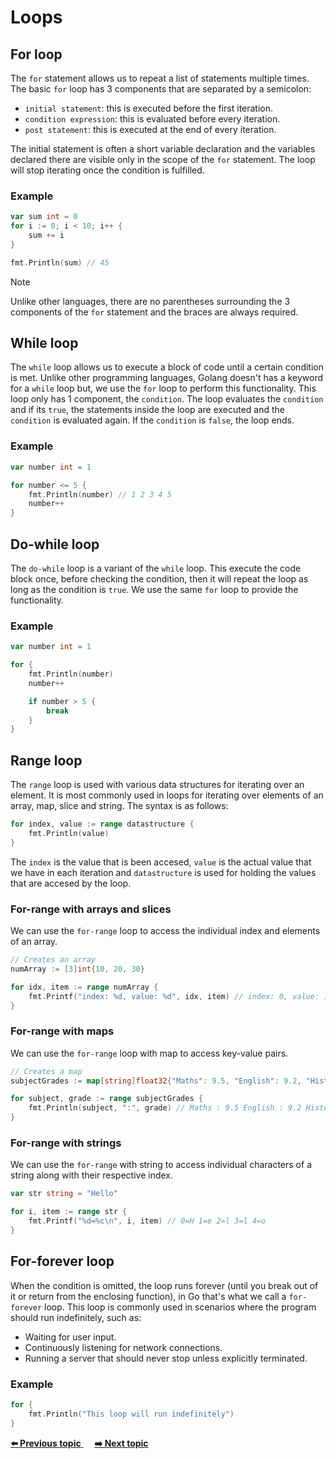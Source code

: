 # Loops

## For loop
The `for` statement allows us to repeat a list of statements multiple times. The basic `for` loop has 3 components that are separated by a semicolon:
- `initial statement`: this is executed before the first iteration.
- `condition expression`: this is evaluated before every iteration.
- `post statement`: this is executed at the end of every iteration.

The initial statement is often a short variable declaration and the variables declared there are visible only in the scope of the `for` statement. The loop will stop iterating once the condition is fulfilled.

### Example
``` Go
var sum int = 0
for i := 0; i < 10; i++ {
    sum += i
}

fmt.Println(sum) // 45
```

> [!NOTE]
> Unlike other languages, there are no parentheses surrounding the 3 components of the `for` statement and the braces are always required.

## While loop
The `while` loop allows us to execute a block of code until a certain condition is met. Unlike other programming languages, Golang doesn't has a keyword for a `while` loop but, we use the `for` loop to perform this functionality. This loop only has 1 component, the `condition`. The loop evaluates the `condition` and if its `true`, the statements inside the loop are executed and the `condition` is evaluated again. If the `condition` is `false`, the loop ends.

### Example 
```Go 
var number int = 1

for number <= 5 {
    fmt.Println(number) // 1 2 3 4 5
    number++
}
```

## Do-while loop
The `do-while` loop is a variant of the `while` loop. This execute the code block once, before checking the condition, then it will repeat the loop as long as the condition is `true`. We use the same `for` loop to provide the functionality.

### Example 
```Go 
var number int = 1

for {
    fmt.Println(number)
    number++

    if number > 5 {
        break
    }
}
```

## Range loop
The `range` loop is used with various data structures for iterating over an element. It is most commonly used in loops for iterating over elements of an array, map, slice and string. The syntax is as follows:

```Go 
for index, value := range datastructure {
    fmt.Println(value)
}
```
The `index` is the value that is been accesed, `value` is the actual value that we have in each iteration and `datastructure` is used for holding the values that are accesed by the loop.

### For-range with arrays and slices
We can use the `for-range` loop to access the individual index and elements of an array.

```Go
// Creates an array
numArray := [3]int{10, 20, 30}

for idx, item := range numArray {
    fmt.Printf("index: %d, value: %d", idx, item) // index: 0, value: 10 index: 1, value: 20 index: 2, value: 30
}
```
### For-range with maps
We can use the `for-range` loop with map to access key-value pairs. 

```Go
// Creates a map
subjectGrades := map[string]float32{"Maths": 9.5, "English": 9.2, "History": 8.4}

for subject, grade := range subjectGrades {
	fmt.Println(subject, ":", grade) // Maths : 9.5 English : 9.2 History : 8.4
}
```

### For-range with strings
We can use the `for-range` with string to access individual characters of a string along with their respective index. 

``` Go
var str string = "Hello"

for i, item := range str {
    fmt.Printf("%d=%c\n", i, item) // 0=H 1=e 2=l 3=l 4=o 
}
```

## For-forever loop
When the condition is omitted, the loop runs forever (until you break out of it or return from the enclosing function), in Go that's what we call a `for-forever` loop. This loop is commonly used in scenarios where the program should run indefinitely, such as:
- Waiting for user input.
- Continuously listening for network connections.
- Running a server that should never stop unless explicitly terminated.

### Example
```Go
for {
    fmt.Println("This loop will run indefinitely")
}
```

<div>
<a href="https://github.com/lara-vel-dev/backend-with-golang/blob/main/02-flow-controls/02-switch/README.md" >
	<strong>⬅️ Previous topic</strong>
</a>
&emsp;
<a href="https://github.com/lara-vel-dev/backend-with-golang/blob/main/02-flow-controls/04-break-continue-goto/README.md" >
	<strong>➡️ Next topic</strong>
</a>
</div>
